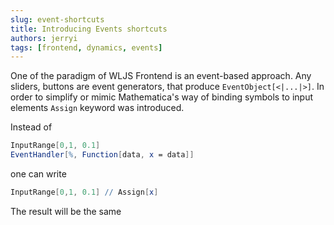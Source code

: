 ```yaml
---
slug: event-shortcuts
title: Introducing Events shortcuts
authors: jerryi
tags: [frontend, dynamics, events]
---
```


One of the paradigm of WLJS Frontend is an event-based approach. Any sliders, buttons are event generators, that produce `EventObject[<|...|>]`. In order to simplify or mimic Mathematica's way of binding symbols to input elements `Assign` keyword was introduced.

Instead of 

```mathematica
InputRange[0,1, 0.1]
EventHandler[%, Function[data, x = data]]
```

one can write

```mathematica
InputRange[0,1, 0.1] // Assign[x]
```

The result will be the same